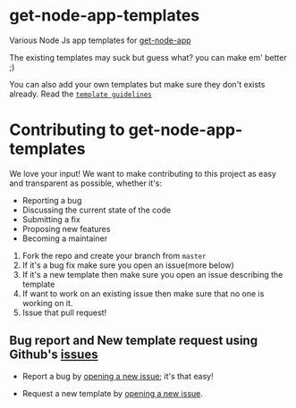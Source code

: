 # get-node-app-templates

Various Node Js app templates for [get-node-app](https://github.com/DarthCucumber/get-node-app)

The existing templates may suck but guess what? you can make em' better ;)

You can also add your own templates but make sure they don't exists already. Read the [`template guidelines`](https://github.com/DarthCucumber/get-node-app-templates/blob/master/template-guidelines.md)

# Contributing to get-node-app-templates
We love your input! We want to make contributing to this project as easy and transparent as possible, whether it's:

- Reporting a bug
- Discussing the current state of the code
- Submitting a fix
- Proposing new features
- Becoming a maintainer

1. Fork the repo and create your branch from `master`
2. If it's a bug fix make sure you open an issue(more below)
3. If it's a new template then make sure you open an issue describing the template
4. If want to work on an existing issue then make sure that no one is working on it. 
6. Issue that pull request!

## Bug report and New template request using Github's [issues](https://github.com/DarthCucumber/get-node-app-templates/issues/new/choose)

- Report a bug by [opening a new issue](https://github.com/DarthCucumber/get-node-app-templates/issues/new?assignees=&labels=&template=bug_report.md&title=); it's that easy!

- Request a new template by [opening a new issue](https://github.com/DarthCucumber/get-node-app-templates/issues/new?assignees=&labels=&template=template-request.md&title=).
